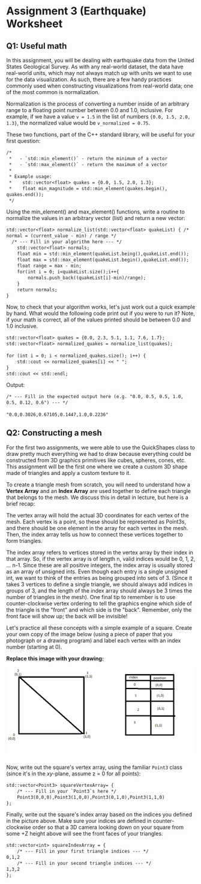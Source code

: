 # Assignment 3 (Earthquake) Worksheet

## Q1: Useful math

In this assignment, you will be dealing with earthquake data from the United
States Geological Survey. As with any real-world dataset, the data have
real-world units, which may not always match up with units we want to use for
the data visualization. As such, there are a few handy practices commonly used
when constructing visualizations from real-world data; one of the most common
is normalization.

Normalization is the process of converting a number inside of an
arbitrary range to a floating point number between 0.0
and 1.0, inclusive. For example, if we have a value `v = 1.5` in the list of
numbers `{0.0, 1.5, 2.0, 1.3}`, the normalized value would be `v_normalized =
0.75`.

These two functions, part of the C++ standard library, will be useful for your
first question: 

```
/* 
 *   - `std::min_element()` - return the minimum of a vector
 *   - `std::max_element()` - return the maximum of a vector
 *
 * Example usage:
 *    std::vector<float> quakes = {0.0, 1.5, 2.0, 1.3};
 *    float min_magnitude = std::min_element(quakes.begin(), quakes.end()); 
 */
```

Using the min_element() and max_element() functions, write a routine to normalize
the values in an arbitrary vector (list) and return a new vector:

```
std::vector<float> normalize_list(std::vector<float> quakeList) { /* normal = (current_value - min) / range */
  /* --- Fill in your algorithm here --- */
	std::vector<float> normals;
	float min = std::min_element(quakeList.being(),quakeList.end());
	float max = std::max_element(quakeList.begin(),quakeList.end());
	float range = max - min;
	for(int i = 0; i<quakeList.size();i++{
		normals.push_back((quakeList[i]-min)/range);
	}
	return normals;	
}
```

Now, to check that your algorithm works, let's just work out a quick example
by hand.  What would the following code print out if you were to run it?
Note, if your math is correct, all of the values printed should be between 0.0
and 1.0 inclusive.

```
std::vector<float> quakes = {0.0, 2.3, 5.1, 1.1, 7.6, 1.7};
std::vector<float> normalized_quakes = normalize_list(quakes);

for (int i = 0; i < normalized_quakes.size(); i++) {
    std::cout << normalized_quakes[i] << " ";
}
std::cout << std::endl;
```
Output: 
```
/* --- Fill in the expected output here (e.g. "0.0, 0.5, 0.5, 1.0, 0.5, 0.12, 0.6") --- */

"0.0,0.3026,0.67105,0.1447,1.0,0.2236"
```

## Q2: Constructing a mesh

For the first two assignments, we were able to use the QuickShapes class to draw pretty much everything we had to draw because everything could be constructed from 3D graphics primitives like cubes, spheres, cones, etc.  This assignment will be the first one where we create a custom 3D shape made of triangles and apply a custom texture to it.

To create a triangle mesh from scratch, you will need to understand how a **Vertex Array** and an **Index Array** are used together to define each triangle that belongs to the mesh.  We discuss this in detail in lecture, but here is a brief recap:  

The vertex array will hold the actual 3D coordinates for each vertex of the mesh.  Each vertex is a point, so these should be represented as Point3s, and there should be one element in the array for each vertex in the mesh.  Then, the index array tells us how to connect these vertices together to form triangles.  

The index array refers to vertices stored in the vertex array by their index in that array.  So, if the vertex array is of length n, valid indices would be 0, 1, 2, ... n-1.  Since these are all positive integers, the index array is usually stored as an array of unsigned ints.  Even though each entry is a single unsigned int, we want to think of the entries as being grouped into sets of 3.  (Since it takes 3 vertices to define a single triangle, we should always add indices in groups of 3, and the length of the index array should always be 3 times the number of triangles in the mesh).  One final tip to remember is to use counter-clockwise vertex ordering to tell the graphics engine which side of the triangle is the "front" and which side is the "back".  Remember, only the front face will show up; the back will be invisible!  

Let's practice all these concepts with a simple example of a square.  Create your own copy of the image below (using a piece of paper that you photograph or a drawing program) and label each vertex with an index number
(starting at 0).

**Replace this image with your drawing:**


![](./img/Capture.PNG)

Now, write out the square's vertex array, using the familiar `Point3` class
(since it's in the *xy*-plane, assume z = 0 for all points):

```
std::vector<Point3> squareVertexArray= {
    /* --- Fill in your `Point3`s here */
	Point3(0,0,0),Point3(1,0,0),Point3(0,1,0),Point3(1,1,0)
};
```

Finally, write out the square's index array based on the indices you defined in the picture above. Make sure your indices are defined in counter-clockwise order so that a 3D camera looking down on your square from some +Z height above will see the front faces of your triangles.

```
std::vector<int> squareIndexArray = {
    /* --- Fill in your first triangle indices --- */
0,1,2
    /* --- Fill in your second triangle indices --- */
1,3,2
};
```

